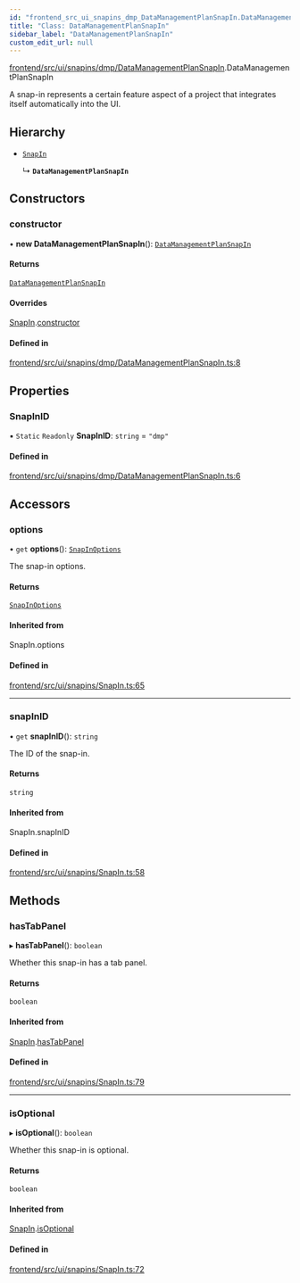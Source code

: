 ```yaml
---
id: "frontend_src_ui_snapins_dmp_DataManagementPlanSnapIn.DataManagementPlanSnapIn"
title: "Class: DataManagementPlanSnapIn"
sidebar_label: "DataManagementPlanSnapIn"
custom_edit_url: null
---
```


[frontend/src/ui/snapins/dmp/DataManagementPlanSnapIn](../modules/frontend_src_ui_snapins_dmp_DataManagementPlanSnapIn.md).DataManagementPlanSnapIn

A snap-in represents a certain feature aspect of a project that integrates itself automatically into the UI.

## Hierarchy

- [`SnapIn`](frontend_src_ui_snapins_SnapIn.SnapIn.md)

  ↳ **`DataManagementPlanSnapIn`**

## Constructors

### constructor

• **new DataManagementPlanSnapIn**(): [`DataManagementPlanSnapIn`](frontend_src_ui_snapins_dmp_DataManagementPlanSnapIn.DataManagementPlanSnapIn.md)

#### Returns

[`DataManagementPlanSnapIn`](frontend_src_ui_snapins_dmp_DataManagementPlanSnapIn.DataManagementPlanSnapIn.md)

#### Overrides

[SnapIn](frontend_src_ui_snapins_SnapIn.SnapIn.md).[constructor](frontend_src_ui_snapins_SnapIn.SnapIn.md#constructor)

#### Defined in

[frontend/src/ui/snapins/dmp/DataManagementPlanSnapIn.ts:8](https://github.com/Soroush9978/rds-ng/blob/165bdc6/src/frontend/src/ui/snapins/dmp/DataManagementPlanSnapIn.ts#L8)

## Properties

### SnapInID

▪ `Static` `Readonly` **SnapInID**: `string` = `"dmp"`

#### Defined in

[frontend/src/ui/snapins/dmp/DataManagementPlanSnapIn.ts:6](https://github.com/Soroush9978/rds-ng/blob/165bdc6/src/frontend/src/ui/snapins/dmp/DataManagementPlanSnapIn.ts#L6)

## Accessors

### options

• `get` **options**(): [`SnapInOptions`](../interfaces/frontend_src_ui_snapins_SnapIn.SnapInOptions.md)

The snap-in options.

#### Returns

[`SnapInOptions`](../interfaces/frontend_src_ui_snapins_SnapIn.SnapInOptions.md)

#### Inherited from

SnapIn.options

#### Defined in

[frontend/src/ui/snapins/SnapIn.ts:65](https://github.com/Soroush9978/rds-ng/blob/165bdc6/src/frontend/src/ui/snapins/SnapIn.ts#L65)

___

### snapInID

• `get` **snapInID**(): `string`

The ID of the snap-in.

#### Returns

`string`

#### Inherited from

SnapIn.snapInID

#### Defined in

[frontend/src/ui/snapins/SnapIn.ts:58](https://github.com/Soroush9978/rds-ng/blob/165bdc6/src/frontend/src/ui/snapins/SnapIn.ts#L58)

## Methods

### hasTabPanel

▸ **hasTabPanel**(): `boolean`

Whether this snap-in has a tab panel.

#### Returns

`boolean`

#### Inherited from

[SnapIn](frontend_src_ui_snapins_SnapIn.SnapIn.md).[hasTabPanel](frontend_src_ui_snapins_SnapIn.SnapIn.md#hastabpanel)

#### Defined in

[frontend/src/ui/snapins/SnapIn.ts:79](https://github.com/Soroush9978/rds-ng/blob/165bdc6/src/frontend/src/ui/snapins/SnapIn.ts#L79)

___

### isOptional

▸ **isOptional**(): `boolean`

Whether this snap-in is optional.

#### Returns

`boolean`

#### Inherited from

[SnapIn](frontend_src_ui_snapins_SnapIn.SnapIn.md).[isOptional](frontend_src_ui_snapins_SnapIn.SnapIn.md#isoptional)

#### Defined in

[frontend/src/ui/snapins/SnapIn.ts:72](https://github.com/Soroush9978/rds-ng/blob/165bdc6/src/frontend/src/ui/snapins/SnapIn.ts#L72)
